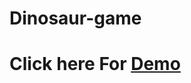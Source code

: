 # Dinosaur-game
# Click here For [Demo](http://raw.githack.com/prabesh-regmi/dinosaur-game/main/index.html)  
